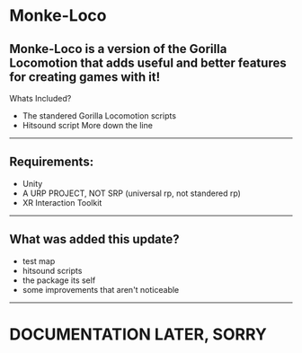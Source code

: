 # Monke-Loco
Monke-Loco is a version of the Gorilla Locomotion that adds useful and better features for creating games with it!
-------------------------
Whats Included?
- The standered Gorilla Locomotion scripts
- Hitsound script
More down the line
------------------------
## Requirements:
- Unity
- A URP PROJECT, NOT SRP (universal rp, not standered rp)
- XR Interaction Toolkit
-----------------------
## What was added this update?
- test map
- hitsound scripts
- the package its self
- some improvements that aren't noticeable
----------------------
# DOCUMENTATION LATER, SORRY

